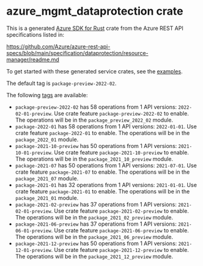 # azure_mgmt_dataprotection crate

This is a generated [Azure SDK for Rust](https://github.com/Azure/azure-sdk-for-rust) crate from the Azure REST API specifications listed in:

https://github.com/Azure/azure-rest-api-specs/blob/main/specification/dataprotection/resource-manager/readme.md

To get started with these generated service crates, see the [examples](https://github.com/Azure/azure-sdk-for-rust/blob/main/services/README.md#examples).

The default tag is `package-preview-2022-02`.

The following [tags](https://github.com/Azure/azure-sdk-for-rust/blob/main/services/tags.md) are available:

- `package-preview-2022-02` has 58 operations from 1 API versions: `2022-02-01-preview`. Use crate feature `package-preview-2022-02` to enable. The operations will be in the `package_preview_2022_02` module.
- `package-2022-01` has 58 operations from 1 API versions: `2022-01-01`. Use crate feature `package-2022-01` to enable. The operations will be in the `package_2022_01` module.
- `package-2021-10-preview` has 50 operations from 1 API versions: `2021-10-01-preview`. Use crate feature `package-2021-10-preview` to enable. The operations will be in the `package_2021_10_preview` module.
- `package-2021-07` has 50 operations from 1 API versions: `2021-07-01`. Use crate feature `package-2021-07` to enable. The operations will be in the `package_2021_07` module.
- `package-2021-01` has 32 operations from 1 API versions: `2021-01-01`. Use crate feature `package-2021-01` to enable. The operations will be in the `package_2021_01` module.
- `package-2021-02-preview` has 37 operations from 1 API versions: `2021-02-01-preview`. Use crate feature `package-2021-02-preview` to enable. The operations will be in the `package_2021_02_preview` module.
- `package-2021-06-preview` has 37 operations from 1 API versions: `2021-06-01-preview`. Use crate feature `package-2021-06-preview` to enable. The operations will be in the `package_2021_06_preview` module.
- `package-2021-12-preview` has 50 operations from 1 API versions: `2021-12-01-preview`. Use crate feature `package-2021-12-preview` to enable. The operations will be in the `package_2021_12_preview` module.